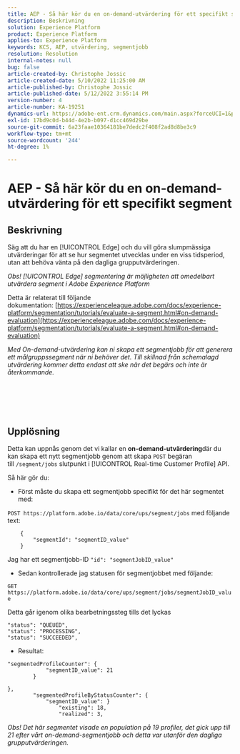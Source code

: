 ```yaml
---
title: AEP - Så här kör du en on-demand-utvärdering för ett specifikt segment
description: Beskrivning
solution: Experience Platform
product: Experience Platform
applies-to: Experience Platform
keywords: KCS, AEP, utvärdering, segmentjobb
resolution: Resolution
internal-notes: null
bug: false
article-created-by: Christophe Jossic
article-created-date: 5/10/2022 11:25:00 AM
article-published-by: Christophe Jossic
article-published-date: 5/12/2022 3:55:14 PM
version-number: 4
article-number: KA-19251
dynamics-url: https://adobe-ent.crm.dynamics.com/main.aspx?forceUCI=1&pagetype=entityrecord&etn=knowledgearticle&id=e9b791cf-53d0-ec11-a7b5-00224809c101
exl-id: 17bd9c0d-b44d-4e2b-b097-d1cc469d29be
source-git-commit: 6a23faae10364181be7dedc2f408f2ad8d8be3c9
workflow-type: tm+mt
source-wordcount: '244'
ht-degree: 1%

---
```


# AEP - Så här kör du en on-demand-utvärdering för ett specifikt segment

## Beskrivning


Säg att du har en [!UICONTROL Edge] och du vill göra slumpmässiga utvärderingar för att se hur segmentet utvecklas under en viss tidsperiod, utan att behöva vänta på den dagliga grupputvärderingen.

*Obs! [!UICONTROL Edge] segmentering är möjligheten att omedelbart utvärdera segment i Adobe Experience Platform*



Detta är relaterat till följande dokumentation: [https://experienceleague.adobe.com/docs/experience-platform/segmentation/tutorials/evaluate-a-segment.html#on-demand-evaluation](https://experienceleague.adobe.com/docs/experience-platform/segmentation/tutorials/evaluate-a-segment.html#on-demand-evaluation)

*Med On-demand-utvärdering kan ni skapa ett segmentjobb för att generera ett målgruppssegment när ni behöver det. Till skillnad från schemalagd utvärdering kommer detta endast att ske när det begärs och inte är återkommande.*




<br><br> <br><br>

## Upplösning


Detta kan uppnås genom det vi kallar en <b>on-demand-utvärdering</b>där du kan skapa ett nytt segmentjobb genom att skapa `POST` begäran till `/segment/jobs` slutpunkt i [!UICONTROL Real-time Customer Profile] API.



Så här gör du:



- Först måste du skapa ett segmentjobb specifikt för det här segmentet med:


`POST https://platform.adobe.io/data/core/ups/segment/jobs` med följande text:

```
    {
        "segmentId": "segmentID_value"
    }
```


Jag har ett segmentjobb-ID `"id": "segmentJobID_value"`



- Sedan kontrollerade jag statusen för segmentjobbet med följande:


`GET https://platform.adobe.io/data/core/ups/segment/jobs/segmentJobID_value`



Detta går igenom olika bearbetningssteg tills det lyckas

```
"status": "QUEUED",
"status": "PROCESSING",
"status": "SUCCEEDED",
```


- Resultat:

```
"segmentedProfileCounter": {
            "segmentID_value": 21
        }

},
        "segmentedProfileByStatusCounter": {
            "segmentID_value": }
                "existing": 18,
                "realized": 3,
```



*Obs! Det här segmentet visade en population på 19 profiler, det gick upp till 21 efter vårt on-demand-segmentjobb och detta var utanför den dagliga grupputvärderingen.*
